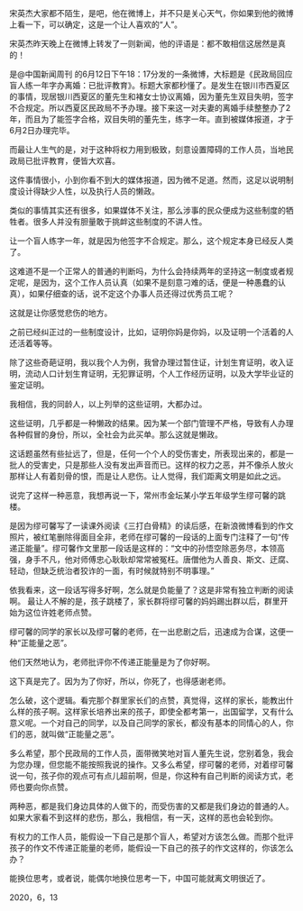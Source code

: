 宋英杰大家都不陌生，是吧，他在微博上，并不只是关心天气，你如果到他的微博上看一下，可以确定，这是一个让人喜欢的“人”。

宋英杰昨天晚上在微博上转发了一则新闻，他的评语是：都不敢相信这居然是真的！

是@中国新闻周刊 的6月12日下午18：17分发的一条微博，大标题是《民政局回应盲人练一年字办离婚：已批评教育》。标题大家都秒懂了。是发生在银川市西夏区的事情，现居银川西夏区的董先生和褚女士协议离婚，因为董先生双目失明，签字不合规定。所以西夏区民政局不予办理。接下来这一对夫妻的离婚手续整整办了2年，而且为了能签字合格，双目失明的董先生，练字一年。直到被媒体报道，才于6月2日办理完毕。

而最让人生气的是，对于这种将权力用到极致，刻意设置障碍的工作人员，当地民政局已批评教育，便皆大欢喜。

这件事情很小，小到你看不到大的媒体报道，因为微不足道。然而，这足以说明制度设计得缺少人性，以及执行人员的懒政。

类似的事情其实还有很多，如果媒体不关注，那么涉事的民众便成为这些制度的牺牲者。很多人并没有胆量敢于挑衅这些制度的不讲人性。

让一个盲人练字一年，就是因为他签字不合规定。那么，这个规定本身已经反人类了。

这难道不是一个正常人的普通的判断吗，为什么会持续两年的坚持这一制度或者规定呢，是因为，这个工作人员认真（如果不是刻意刁难的话，便是一种愚蠢的认真），如果仔细查的话，说不定这个办事人员还得过优秀员工呢？

这就是让你感觉悲伤的地方。

之前已经纠正过的一些制度设计，比如，证明你妈是你妈，以及证明一个活着的人还活着等等。

除了这些奇葩证明，我以我个人为例，我曾办理过暂住证，计划生育证明，收入证明，流动人口计划生育证明，无犯罪证明，个人工作经历证明，以及大学毕业证的鉴定证明。

我相信，我的同龄人，以上列举的这些证明，大都办过。

这些证明，几乎都是一种懒政的结果。因为某一个部门管理不严格，导致有人办理各种假冒的身份，所以，全社会为此买单。那么这就是懒政。

这话题虽然有些扯远了，但是，任何一个个人的受伤害史，所表现出来的，都是一批人的受害史，只是那些人没有发出声音而已。这样的权力之恶，并不像杀人放火那样让人有着刻骨的恨，而是让人悲伤。让人觉得，我们距离文明是如此之远。

说完了这样一种恶意，我想再说一下，常州市金坛某小学五年级学生缪可馨的跳楼。

是因为缪可馨写了一读课外阅读《三打白骨精》的读后感，在新浪微博看到的作文照片，被红笔删除得面目全非，老师在缪可馨的一段话的上面专门注释了一句“传递正能量”。缪可馨作文里那一段话是这样的：“文中的孙悟空除恶务尽，本领高强，身手不凡，他对师傅忠心耿耿却常常被冤枉。唐僧他为人善良、斯文、迂腐、轻动，但缺乏统治者狡诈的一面，有时候就特别不明事理。”

依我看来，这一段话写得多好啊，怎么就是负能量了？这是非常有独立判断的阅读啊。 最让人不解的是，孩子跳楼了，家长群将缪可馨的妈妈踢出群以后，群里开始为这位许姓老师点赞。

缪可馨的同学的家长以及缪可馨的老师，在一出悲剧之后，迅速成为合谋，这便一种“正能量之恶”。

他们天然地认为，老师批评你不传递正能量是为了你好啊。

这下真是完了。因为为了你好，所以，你死了，也得感谢老师。

怎么破，这个逻辑。看完那个群里家长们的点赞，真觉得，这样的家长，能教出什么样的孩子啊。这样家长培养出来的孩子，即使全都考第一，出国留学，又有什么意义呢。一个对自己的同学，以及自己同学的家长，都没有基本的同情心的人，你们的恶，就叫做“正能量之恶”。

多么希望，那个民政局的工作人员，面带微笑地对盲人董先生说，您别着急，我会为您办理，但您能不能按照我说的操作。又多么希望，缪可馨的老师，对着缪可馨说一句，孩子你的观点可有点儿超前啊，但是，你这种有自己判断的阅读方式，老师也要向你点赞。

两种恶，都是我们身边具体的人做下的，而受伤害的又都是我们身边的普通的人。如果大家看不到这样的悲伤，那么，我相信，有一天，这样的恶也会轮到你。

有权力的工作人员，能假设一下自己是那个盲人，希望对方该怎么做。而那个批评孩子的作文不传递正能量的老师，能假设一下自己的孩子的作文这样的，你该怎么办？

能换位思考，或者说，能偶尔地换位思考一下，中国可能就离文明很近了。

2020，6，13


